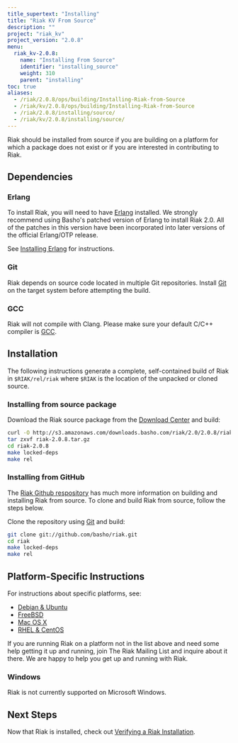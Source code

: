 ```yaml
---
title_supertext: "Installing"
title: "Riak KV From Source"
description: ""
project: "riak_kv"
project_version: "2.0.8"
menu:
  riak_kv-2.0.8:
    name: "Installing From Source"
    identifier: "installing_source"
    weight: 310
    parent: "installing"
toc: true
aliases:
  - /riak/2.0.8/ops/building/Installing-Riak-from-Source
  - /riak/kv/2.0.8/ops/building/Installing-Riak-from-Source
  - /riak/2.0.8/installing/source/
  - /riak/kv/2.0.8/installing/source/
---
```




[install source erlang]: /riak/kv/2.0.8/setup/installing/source/erlang
[downloads]: /riak/kv/2.0.8/downloads/
[install debian & ubuntu#source]: /riak/kv/2.0.8/setup/installing/debian-ubuntu/#installing-from-source
[install freebsd#source]: /riak/kv/2.0.8/setup/installing/freebsd/#installing-from-source
[install mac osx#source]: /riak/kv/2.0.8/setup/installing/mac-osx/#installing-from-source
[install rhel & centos#source]: /riak/kv/2.0.8/setup/installing/rhel-centos/#installing-from-source
[install verify]: /riak/kv/2.0.8/setup/installing/verify

Riak should be installed from source if you are building on a platform
for which a package does not exist or if you are interested in
contributing to Riak.

## Dependencies

### Erlang

To install Riak, you will need to have [Erlang](http://www.erlang.org/) installed. We strongly recommend using Basho's patched version of Erlang to install Riak 2.0. All of the patches in this version have been incorporated into later versions of the official Erlang/OTP release.

See [Installing Erlang][install source erlang] for instructions.

### Git

Riak depends on source code located in multiple Git repositories. Install [Git](https://git-scm.com/) on the target system before attempting the build.

### GCC

Riak will not compile with Clang. Please make sure your default C/C++
compiler is [GCC](https://gcc.gnu.org/).

## Installation

The following instructions generate a complete, self-contained build of
Riak in `$RIAK/rel/riak` where `$RIAK` is the location of the unpacked
or cloned source.

### Installing from source package

Download the Riak source package from the [Download Center][downloads] and build:

```bash
curl -O http://s3.amazonaws.com/downloads.basho.com/riak/2.0/2.0.8/riak-2.0.8.tar.gz
tar zxvf riak-2.0.8.tar.gz
cd riak-2.0.8
make locked-deps
make rel
```

### Installing from GitHub

The [Riak Github respository](http://github.com/basho/riak) has much
more information on building and installing Riak from source. To clone
and build Riak from source, follow the steps below.

Clone the repository using [Git](http://git-scm.com) and build:

```bash
git clone git://github.com/basho/riak.git
cd riak
make locked-deps
make rel
```

## Platform-Specific Instructions

For instructions about specific platforms, see:
  
  * [Debian & Ubuntu][install debian & ubuntu#source]
  * [FreeBSD][install freebsd#source]
  * [Mac OS X][install mac osx#source]
  * [RHEL & CentOS][install rhel & centos#source]

If you are running Riak on a platform not in the list above and need
some help getting it up and running, join The Riak Mailing List and
inquire about it there. We are happy to help you get up and running with
Riak.

### Windows

Riak is not currently supported on Microsoft Windows.

## Next Steps

Now that Riak is installed, check out [Verifying a Riak Installation][install verify].
